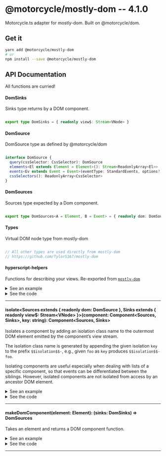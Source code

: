 # @motorcycle/mostly-dom -- 4.1.0

Motorcycle.ts adapter for mostly-dom. Built on @motorcycle/dom.

## Get it
```sh
yarn add @motorcycle/mostly-dom
# or
npm install --save @motorcycle/mostly-dom
```

## API Documentation

All functions are curried!

#### DomSinks

<p>

Sinks type returns by a DOM component.

</p>


```typescript

export type DomSinks = { readonly view$: Stream<VNode> }

```


#### DomSource

<p>

DomSource type as defined by @motorcycle/dom

</p>


```typescript

interface DomSource {
  query(cssSelector: CssSelector): DomSource
  elements<El extends Element = Element>(): Stream<ReadonlyArray<El>>
  events<Ev extends Event = Event>(eventType: StandardEvents, options?: EventListenerOptions): Stream<Ev>
  cssSelectors(): ReadonlyArray<CssSelector>
}

```


#### DomSources

<p>

Sources type expected by a Dom component.

</p>


```typescript

export type DomSources<A = Element, B = Event> = { readonly dom: DomSource<A, B> }

```


#### Types

<p>

Virtual DOM node type from mostly-dom

</p>


```typescript

// All other types are used directly from mostly-dom
// https://github.com/TylorS167/mostly-dom

```


#### hyperscript-helpers

<p>

Functions for describing your views. 
Re-exported from [`mostly-dom`](https://github.com/TylorS167/mostly-dom)

</p>


<details>
  <summary>See an example</summary>
  
```typescript
import { VNode, div, h1, button } from '@motorcycle/mostly-dom'

function view(amount: number): VNode {
  return div([
    h1(`Clicked ${amount} times!`),
    button('Click me')
  ])
}
```

</details>

<details>
  <summary>See the code</summary>

```typescript

export * from 'mostly-dom'

export * from './isolate'
export * from './makeDomComponent'

```

</details>

<hr />


#### isolate\<Sources extends { readonly dom: DomSource }, Sinks extends { readonly view$: Stream\<VNode\> }\>(component: Component\<Sources, Sinks\>, key: string): Component\<Sources, Sinks\>

<p>

Isolates a component by adding an isolation class name to the outermost
DOM element emitted by the component’s view stream.

The isolation class name is generated by appending the given isolation `key`
to the prefix `$$isolation$$-`, e.g., given `foo` as `key` produces
`$$isolation$$-foo`.

Isolating components are useful especially when dealing with lists of a
specific component, so that events can be differentiated between the siblings.
However, isolated components are not isolated from access by an ancestor DOM
element.

</p>


<details>
  <summary>See an example</summary>
  
```typescript
const MyIsolatedComponent = isolate(MyComponent, `myIsolationKey`)
const sinks = MyIsolatedComponent(sources)
```

</details>

<details>
  <summary>See the code</summary>

```typescript

export function isolate<Sources extends DomSources, Sinks extends DomSinks>(
  component: Component<Sources, Sinks>,
  key: string
): Component<Sources, Sinks> {
  return function isolatedComponent(sources: Sources) {
    const { dom } = sources
    const isolatedDom = dom.query(`.${KEY_PREFIX}${key}`)
    const sinks = component(Object.assign({}, sources, { dom: isolatedDom }))
    const isolatedSinks = Object.assign({}, sinks, { view$: isolateView(sinks.view$, key) })

    return isolatedSinks
  }
}

const KEY_PREFIX = `__isolation__`

function isolateView(view$: Stream<VNode>, key: string) {
  const prefixedKey = KEY_PREFIX + key

  return tap(vNode => {
    const { props: { className: className = EMPTY_CLASS_NAME } } = vNode
    const needsIsolation = className.indexOf(prefixedKey) === -1

    if (needsIsolation)
      vNode.props.className = removeSuperfluousSpaces(
        join(CLASS_NAME_SEPARATOR, [className, prefixedKey])
      )
  }, view$)
}

const EMPTY_CLASS_NAME = ``
const CLASS_NAME_SEPARATOR = ` `

function removeSuperfluousSpaces(str: string): string {
  return str.replace(RE_TWO_OR_MORE_SPACES, CLASS_NAME_SEPARATOR)
}

const RE_TWO_OR_MORE_SPACES = /\s{2,}/g

```

</details>

<hr />


#### makeDomComponent(element: Element): (sinks: DomSinks) =\> DomSources

<p>

Takes an element and returns a DOM component function.

</p>


<details>
  <summary>See an example</summary>
  
```typescript
import { 
  makeDomComponent, 
  DomSources, 
  DomSinks, 
  VNode,
  events, 
  query, 
  div, 
  h1, 
  button 
} from '@motorcycle/mostly-dom'
import { run } from '@motorcycle/run'

const element = document.querySelector('#app')

if (!element) throw new Error('unable to find element')

run(UI, makeDomComponent(element))

function UI(sources: DomSources): DomSinks {
  const { dom } = sources

  const click$: Stream<Event> = events('click', query('button'))

  const amount$: Stream<number> = scan(x => x + 1, 0, click$)

  const view$: Stream<VNode> = map(view, amount$)

  return { view$ }
}

function view(amount: number) {
  return div([
    h1(`Clicked ${amount} times`),
    button(`Click me`)
  ])
}
```

</details>

<details>
  <summary>See the code</summary>

```typescript

export function makeDomComponent(element: Element): EffectfulComponent<DomSinks, DomSources> {
  const rootVNode = elementToVNode(element)
  const wrapVNode = map(vNodeWrapper(element))
  const patch = scan(init(), rootVNode)

  return function Dom(sinks: DomSinks): DomSources {
    const { view$ } = sinks

    const elementVNode$ = patch(wrapVNode(view$))
    const element$ = hold(toElement(elementVNode$))
    const dom = createDomSource(element$)

    drain(element$)

    return { dom }
  }
}

```

</details>

<hr />
